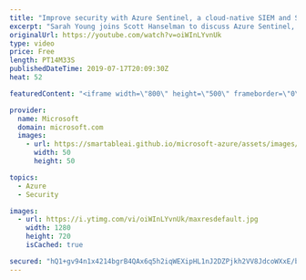 ```yaml
---
title: "Improve security with Azure Sentinel, a cloud-native SIEM and SOAR solution | Azure Friday"
excerpt: "Sarah Young joins Scott Hanselman to discuss Azure Sentinel, which is a scalable, cloud-native, security information event management (SIEM) and security orchestration automated response (SOAR) solution. Azure Sentinel delivers intelligent security analytics and threat intelligence across the enterprise,"
originalUrl: https://youtube.com/watch?v=oiWInLYvnUk
type: video
price: Free
length: PT14M33S
publishedDateTime: 2019-07-17T20:09:30Z
heat: 52

featuredContent: "<iframe width=\"800\" height=\"500\" frameborder=\"0\" src=\"https://www.youtube.com/embed/oiWInLYvnUk\" allow=\"accelerometer; autoplay; encrypted-media; gyroscope; picture-in-picture\" allowfullscreen></iframe>"

provider:
  name: Microsoft
  domain: microsoft.com
  images:
    - url: https://smartableai.github.io/microsoft-azure/assets/images/organizations/microsoft.com-50x50.jpg
      width: 50
      height: 50

topics:
  - Azure
  - Security

images:
  - url: https://i.ytimg.com/vi/oiWInLYvnUk/maxresdefault.jpg
    width: 1280
    height: 720
    isCached: true

secured: "hQ1+gv94n1x4214bgrB4QAx6q5h2iqWEXipHL1nJ2DZPjkh2VV8JdcoWXxE/bqmFBfgqH6xYZmDGzBn+f7xa/Po48YYPh2YblD5CCp+2P7xyhCOpiWxKqwyQTxgmvsgwj8pn4t61YctOMfGKrxIvP0T/BS9RqHvKFofLsu2HsJWLQEwy4GkU2fDDopZ2CIGRkrClNNDx2ztLgkbxPAUkbQBQNdwZIVZ0T6boe9oFODG3wJLYqnpfsrFS+OCG/H4/WPOa4z6fq4MwthWbJyYFnQOolsAzBsGnBBswOy4RmHcODsDuABd7IC9FRoh6EzGhaWG4b1Ug7EQ/RUu9tk/5LvRJC4ETU0uSgglXK9B8cdo1PwJVlMGMdhYxpWhM7xAxrappU0Jk7celeA1GAdn4kQiW+1YHF58pLwkVgbI/HRI=;9VvMjcuBCXSIilO0zw/F7g=="
---
```


